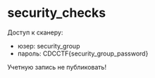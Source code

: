 # security_checks

Доступ к сканеру:
- юзер: security_group
- пароль: CDCCTF{security_group_password}

Учетную запись не публиковать!
